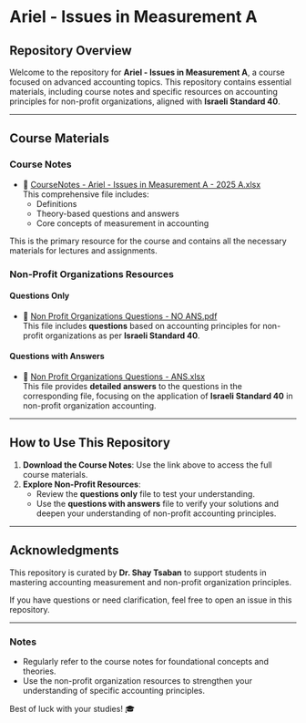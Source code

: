 # Ariel - Issues in Measurement A

## Repository Overview
Welcome to the repository for **Ariel - Issues in Measurement A**, a course focused on advanced accounting topics. This repository contains essential materials, including course notes and specific resources on accounting principles for non-profit organizations, aligned with **Israeli Standard 40**.

---

## Course Materials
### Course Notes
- 📄 [CourseNotes - Ariel - Issues in Measurement A - 2025 A.xlsx](./CourseNotes%20-%20Ariel%20-%20Issues%20in%20Measurement%20A%20-%202025%20A.xlsx)  
  This comprehensive file includes:
  - Definitions
  - Theory-based questions and answers
  - Core concepts of measurement in accounting

This is the primary resource for the course and contains all the necessary materials for lectures and assignments.

### Non-Profit Organizations Resources
#### Questions Only
- 📄 [Non Profit Organizations Questions - NO ANS.pdf](./Non%20Profit%20Organizations%20Questions%20-%20NO%20ANS.pdf)  
  This file includes **questions** based on accounting principles for non-profit organizations as per **Israeli Standard 40**.

#### Questions with Answers
- 📄 [Non Profit Organizations Questions - ANS.xlsx](./Non%20Profit%20Organizations%20Questions%20-%20ANS.xlsx)  
  This file provides **detailed answers** to the questions in the corresponding file, focusing on the application of **Israeli Standard 40** in non-profit organization accounting.

---

## How to Use This Repository
1. **Download the Course Notes**: Use the link above to access the full course materials.
2. **Explore Non-Profit Resources**:
   - Review the **questions only** file to test your understanding.
   - Use the **questions with answers** file to verify your solutions and deepen your understanding of non-profit accounting principles.

---

## Acknowledgments
This repository is curated by **Dr. Shay Tsaban** to support students in mastering accounting measurement and non-profit organization principles.  

If you have questions or need clarification, feel free to open an issue in this repository.

---

### Notes
- Regularly refer to the course notes for foundational concepts and theories.
- Use the non-profit organization resources to strengthen your understanding of specific accounting principles.

Best of luck with your studies! 🎓
